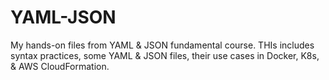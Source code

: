 # YAML-JSON
My hands-on files from YAML &amp; JSON fundamental course. THIs includes syntax practices, some YAML &amp; JSON files, their use cases in Docker, K8s, &amp; AWS CloudFormation.
